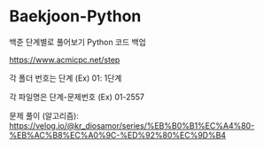 # Baekjoon-Python
백준 단계별로 풀어보기 Python 코드 백업

https://www.acmicpc.net/step

각 폴더 번호는 단계
(Ex) 01: 1단계

각 파일명은 단계-문제번호
(Ex) 01-2557

문제 풀이 (알고리즘): https://velog.io/@kr_diosamor/series/%EB%B0%B1%EC%A4%80-%EB%AC%B8%EC%A0%9C-%ED%92%80%EC%9D%B4